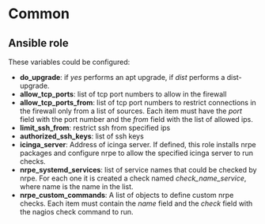 Common
======================

Ansible role
------------

These variables could be configured:

- **do_upgrade**: if _yes_ performs an apt upgrade, if _dist_ performs a dist-upgrade.
- **allow_tcp_ports**: list of tcp port numbers to allow in the firewall
- **allow_tcp_ports_from**: list of tcp port numbers to restrict connections in the firewall 
   only from a list of sources. Each item must have the _port_ field with the port number and 
   the _from_ field with the list of allowed ips.
- **limit_ssh_from**: restrict ssh from specified ips
- **authorized_ssh_keys**: list of ssh keys
- **icinga_server**: Address of icinga server. If defined, this role installs nrpe packages
  and configure nrpe to allow the specified icinga server to run checks.
- **nrpe_systemd_services**: list of service names that could be checked by nrpe. For each one
  it is created a check named _check_name_service_, where name is the name in the list.
- **nrpe_custom_commands**: A list of objects to define custom nrpe checks. Each item must contain the _name_ field and
  the _check_ field with the nagios check command to run.
  
